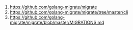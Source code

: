 1.  https://github.com/golang-migrate/migrate
2.  https://github.com/golang-migrate/migrate/tree/master/cli
3.  https://github.com/golang-migrate/migrate/blob/master/MIGRATIONS.md